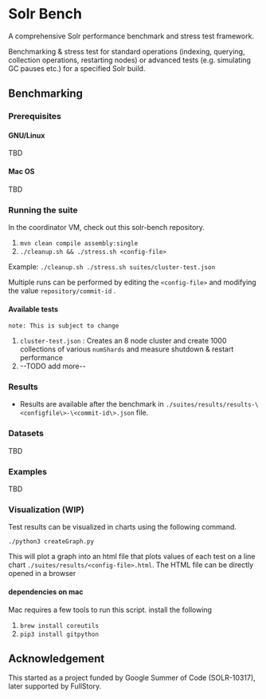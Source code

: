 # Solr Bench

A comprehensive Solr performance benchmark and stress test framework.

Benchmarking & stress test for standard operations (indexing, querying, collection operations, restarting nodes) or advanced tests (e.g. simulating GC pauses etc.) for a specified Solr build.

## Benchmarking

### Prerequisites

#### GNU/Linux

TBD

#### Mac OS

TBD

### Running the suite

In the coordinator VM, check out this solr-bench repository.

1. `mvn clean compile assembly:single`
2. `./cleanup.sh && ./stress.sh <config-file>`

Example: `./cleanup.sh ./stress.sh suites/cluster-test.json`

Multiple runs can be performed by editing the `<config-file>` and modifying the value `repository/commit-id` .



#### Available tests
```
note: This is subject to change
```

1. `cluster-test.json` : Creates an 8 node cluster and create 1000 collections of various `numShards` and measure shutdown & restart performance
2. --TODO add more--
### Results

* Results are available after the benchmark in `./suites/results/results-\<configfile\>-\<commit-id\>.json` file. 

### Datasets

TBD

### Examples

TBD

### Visualization (WIP)

Test results can be visualized in charts using the following command. 

`./python3 createGraph.py`

This will plot a graph into an html file that plots values of each test on a line chart `./suites/results/<config-file>.html`. The HTML file can be directly opened in a browser

####  dependencies on mac
 Mac requires a few tools to run this script. install the following 
1. `brew install coreutils` 
2. `pip3 install gitpython`

## Acknowledgement
This started as a project funded by Google Summer of Code (SOLR-10317), later supported by FullStory.
